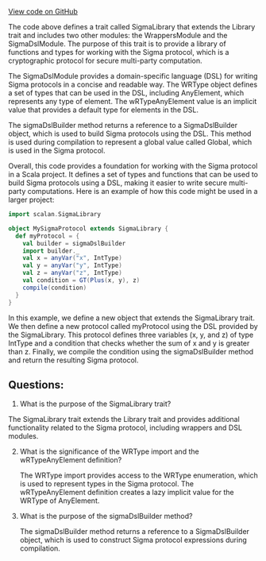 [View code on GitHub](sigmastate-interpreterhttps://github.com/ScorexFoundation/sigmastate-interpreter/graph-ir/src/main/scala/scalan/SigmaLibrary.scala)

The code above defines a trait called SigmaLibrary that extends the Library trait and includes two other modules: the WrappersModule and the SigmaDslModule. The purpose of this trait is to provide a library of functions and types for working with the Sigma protocol, which is a cryptographic protocol for secure multi-party computation.

The SigmaDslModule provides a domain-specific language (DSL) for writing Sigma protocols in a concise and readable way. The WRType object defines a set of types that can be used in the DSL, including AnyElement, which represents any type of element. The wRTypeAnyElement value is an implicit value that provides a default type for elements in the DSL.

The sigmaDslBuilder method returns a reference to a SigmaDslBuilder object, which is used to build Sigma protocols using the DSL. This method is used during compilation to represent a global value called Global, which is used in the Sigma protocol.

Overall, this code provides a foundation for working with the Sigma protocol in a Scala project. It defines a set of types and functions that can be used to build Sigma protocols using a DSL, making it easier to write secure multi-party computations. Here is an example of how this code might be used in a larger project:

```scala
import scalan.SigmaLibrary

object MySigmaProtocol extends SigmaLibrary {
  def myProtocol = {
    val builder = sigmaDslBuilder
    import builder._
    val x = anyVar("x", IntType)
    val y = anyVar("y", IntType)
    val z = anyVar("z", IntType)
    val condition = GT(Plus(x, y), z)
    compile(condition)
  }
}
```

In this example, we define a new object that extends the SigmaLibrary trait. We then define a new protocol called myProtocol using the DSL provided by the SigmaLibrary. This protocol defines three variables (x, y, and z) of type IntType and a condition that checks whether the sum of x and y is greater than z. Finally, we compile the condition using the sigmaDslBuilder method and return the resulting Sigma protocol.
## Questions: 
 1. What is the purpose of the SigmaLibrary trait?
   
   The SigmaLibrary trait extends the Library trait and provides additional functionality related to the Sigma protocol, including wrappers and DSL modules.

2. What is the significance of the WRType import and the wRTypeAnyElement definition?
   
   The WRType import provides access to the WRType enumeration, which is used to represent types in the Sigma protocol. The wRTypeAnyElement definition creates a lazy implicit value for the WRType of AnyElement.

3. What is the purpose of the sigmaDslBuilder method?
   
   The sigmaDslBuilder method returns a reference to a SigmaDslBuilder object, which is used to construct Sigma protocol expressions during compilation.